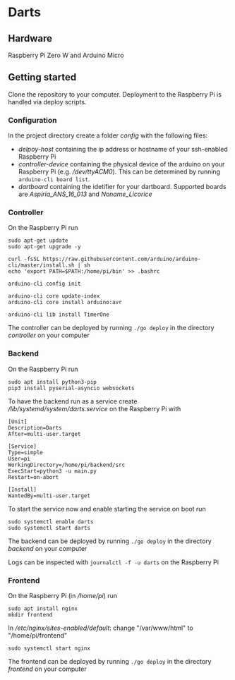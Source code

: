 # Darts

## Hardware

Raspberry Pi Zero W and Arduino Micro

## Getting started

Clone the repository to your computer. Deployment to the Raspberry Pi is handled via deploy scripts.

### Configuration

In the project directory create a folder _config_ with the following files:

- _delpoy-host_ containing the ip address or hostname of your ssh-enabled Raspberry Pi
- _controller-device_ containing the physical device of the arduino on your Raspberry Pi (e.g. _/dev/ttyACM0_). This can be determined by running `arduino-cli board list`.
- _dartboard_ containing the idetifier for your dartboard. Supported boards are _Aspiria_ANS_16_013_ and _Noname_Licorice_

### Controller

On the Raspberry Pi run

```
sudo apt-get update
sudo apt-get upgrade -y

curl -fsSL https://raw.githubusercontent.com/arduino/arduino-cli/master/install.sh | sh
echo 'export PATH=$PATH:/home/pi/bin' >> .bashrc

arduino-cli config init

arduino-cli core update-index
arduino-cli core install arduino:avr

arduino-cli lib install TimerOne
```

The controller can be deployed by running `./go deploy` in the directory _controller_ on your computer


### Backend

On the Raspberry Pi run

```
sudo apt install python3-pip
pip3 install pyserial-asyncio websockets
```

To have the backend run as a service create _/lib/systemd/system/darts.service_ on the Raspberry Pi with

```
[Unit]
Description=Darts
After=multi-user.target

[Service]
Type=simple
User=pi
WorkingDirectory=/home/pi/backend/src
ExecStart=python3 -u main.py
Restart=on-abort

[Install]
WantedBy=multi-user.target
```

To start the service now and enable starting the service on boot run 

```
sudo systemctl enable darts
sudo systemctl start darts
```

The backend can be deployed by running `./go deploy` in the directory _backend_ on your computer

Logs can be inspected with `journalctl -f -u darts` on the Raspberry Pi


### Frontend

On the Raspberry Pi (in _/home/pi_) run

```
sudo apt install nginx
mkdir frontend
```

In _/etc/nginx/sites-enabled/default_: change "/var/www/html" to "/home/pi/frontend"

```
sudo systemctl start nginx
```

The frontend can be deployed by running `./go deploy` in the directory _frontend_ on your computer
